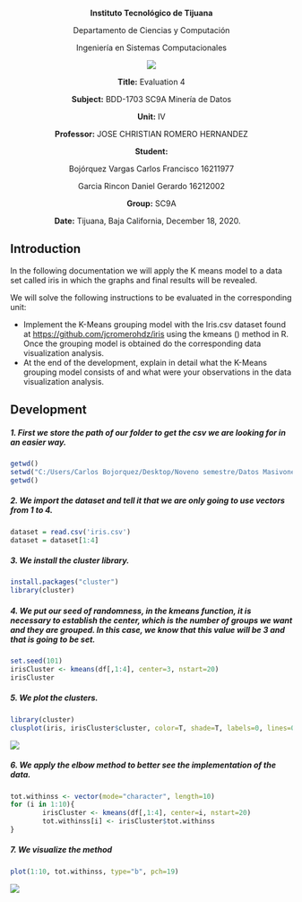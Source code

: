 <div align="center">

**Instituto Tecnológico de Tijuana**

Departamento de Ciencias y Computación

Ingeniería en Sistemas Computacionales
 
 [![](https://upload.wikimedia.org/wikipedia/commons/2/2e/ITT.jpg)](https://upload.wikimedia.org/wikipedia/commons/2/2e/ITT.jpg)

**Title:**
Evaluation 4

**Subject:**
BDD-1703 SC9A Minería de Datos

**Unit:**
 IV

**Professor:**
JOSE CHRISTIAN ROMERO HERNANDEZ

**Student:**

Bojórquez Vargas Carlos Francisco
16211977

Garcia Rincon Daniel Gerardo 
16212002

**Group:**
SC9A

**Date:**
Tijuana, Baja California, December 18, 2020. 
</div>


## Introduction
In the following documentation we will apply the K means model to a data set called iris in which the graphs and final results will be revealed.

We will solve the following instructions to be evaluated in the corresponding unit:
- Implement the K-Means grouping model with the Iris.csv dataset found at https://github.com/jcromerohdz/iris using the kmeans () method in R. Once the grouping model is obtained do the corresponding data visualization analysis.
- At the end of the development, explain in detail what the K-Means grouping model consists of and what were your observations in the data visualization analysis.


## Development

##### 1. First we store the path of our folder to get the csv we are looking for in an easier way.
```r
getwd()
setwd("C:/Users/Carlos Bojorquez/Desktop/Noveno semestre/Datos Masivones/iris-master")
getwd()
```

##### 2. We import the dataset and tell it that we are only going to use vectors from 1 to 4.
```r
dataset = read.csv('iris.csv')
dataset = dataset[1:4]
```

##### 3. We install the cluster library.
```r
install.packages("cluster")
library(cluster)
```

##### 4. We put our seed of randomness, in the kmeans function, it is necessary to establish the center, which is the number of groups we want and they are grouped. In this case, we know that this value will be 3 and that is going to be set.
```r
set.seed(101)
irisCluster <- kmeans(df[,1:4], center=3, nstart=20)
irisCluster
```

##### 5. We plot the clusters.
```r
library(cluster)
clusplot(iris, irisCluster$cluster, color=T, shade=T, labels=0, lines=0)
```

![](https://lh3.googleusercontent.com/pw/ACtC-3e2QaKZJfm8ZIWW0CvwwqN5yRp17RaHnT-uzYGkGESzD2ZsCpXiR-fSk7V6X6B_HwHrpOBhCe6ceIIcryAVKvb3RLtCmNpdaZXEzL2p_2DP-6ALcU9_Bep0O83H4tPMerOoZMIhkmcap5Di8lA0YrOP=w1259-h801-no?authuser=1)

##### 6. We apply the elbow method to better see the implementation of the data.
```r
tot.withinss <- vector(mode="character", length=10)
for (i in 1:10){
        irisCluster <- kmeans(df[,1:4], center=i, nstart=20)
        tot.withinss[i] <- irisCluster$tot.withinss
}
```

##### 7. We visualize the method
```r
plot(1:10, tot.withinss, type="b", pch=19)
```

![](https://lh3.googleusercontent.com/pw/ACtC-3dvnQbTtm6nxLtFWbdsyNojZ5kxk90WJBjRpN3wEwOjirzQH6jZMSMNt0iQ3s-xrk5PZINd0MoUu3Nw9wMMlD9q4ZD5Pwao1m_vs6mvLu8PWnPz9cH9PUZnaCyRW4hBlVKXQ3tjUtY65OSmYx9xfdbG=w1104-h518-no?authuser=1)
